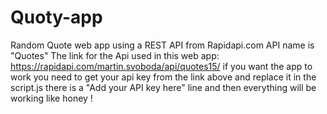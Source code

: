 # Quoty-app
Random Quote web app using a REST API from Rapidapi.com API name is "Quotes"
The link for the Api used in this web app: https://rapidapi.com/martin.svoboda/api/quotes15/
if you want the app to work you need to get your api key from the link above and replace it in the script.js there is a "Add your API key here" line and then everything will be working like honey !
